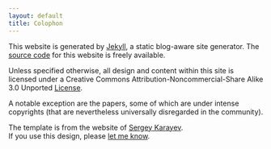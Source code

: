 ```yaml
---
layout: default
title: Colophon
---
```


This website is generated by [Jekyll](https://github.com/mojombo/jekyll/wiki), a static blog-aware site generator.
The [source code](https://github.com/animesh-garg/jekyll-website) for this website
is freely available.

Unless specified otherwise, all design and content within this site is licensed under a Creative Commons Attribution-Noncommercial-Share Alike 3.0 Unported [License](http://creativecommons.org/licenses/by-sa/3.0/).

A notable exception are the papers, some of which are under intense
copyrights (that are nevertheless universally disregarded in the community).

The template is from the website of [Sergey Karayev](http://sergeykarayev.com).  
If you use this design, please [let me know](mailto:garg.animesh@gmail.com).
